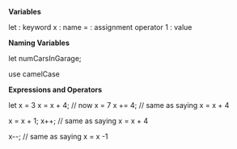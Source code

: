 **Variables**

let : keyword
x : name
= : assignment operator
1 : value

**Naming Variables**

let numCarsInGarage;

use camelCase

**Expressions and Operators**

let x = 3
x = x + 4; // now x = 7
x += 4;  // same as saying x = x + 4

x = x + 1;
x++;  // same as saying x = x + 4

x--;  // same as saying x = x -1



